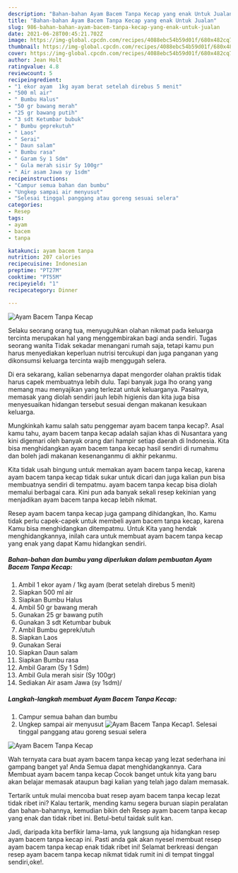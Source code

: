 ```yaml
---
description: "Bahan-bahan Ayam Bacem Tanpa Kecap yang enak Untuk Jualan"
title: "Bahan-bahan Ayam Bacem Tanpa Kecap yang enak Untuk Jualan"
slug: 986-bahan-bahan-ayam-bacem-tanpa-kecap-yang-enak-untuk-jualan
date: 2021-06-28T00:45:21.702Z
image: https://img-global.cpcdn.com/recipes/4088ebc54b59d01f/680x482cq70/ayam-bacem-tanpa-kecap-foto-resep-utama.jpg
thumbnail: https://img-global.cpcdn.com/recipes/4088ebc54b59d01f/680x482cq70/ayam-bacem-tanpa-kecap-foto-resep-utama.jpg
cover: https://img-global.cpcdn.com/recipes/4088ebc54b59d01f/680x482cq70/ayam-bacem-tanpa-kecap-foto-resep-utama.jpg
author: Jean Holt
ratingvalue: 4.8
reviewcount: 5
recipeingredient:
- "1 ekor ayam  1kg ayam berat setelah direbus 5 menit"
- "500 ml air"
- " Bumbu Halus"
- "50 gr bawang merah"
- "25 gr bawang putih"
- "3 sdt Ketumbar bubuk"
- " Bumbu geprekutuh"
- " Laos"
- " Serai"
- " Daun salam"
- " Bumbu rasa"
- " Garam Sy 1 Sdm"
- " Gula merah sisir Sy 100gr"
- " Air asam Jawa sy 1sdm"
recipeinstructions:
- "Campur semua bahan dan bumbu"
- "Ungkep sampai air menyusut"
- "Selesai tinggal panggang atau goreng sesuai selera"
categories:
- Resep
tags:
- ayam
- bacem
- tanpa

katakunci: ayam bacem tanpa 
nutrition: 207 calories
recipecuisine: Indonesian
preptime: "PT27M"
cooktime: "PT55M"
recipeyield: "1"
recipecategory: Dinner

---
```



![Ayam Bacem Tanpa Kecap](https://img-global.cpcdn.com/recipes/4088ebc54b59d01f/680x482cq70/ayam-bacem-tanpa-kecap-foto-resep-utama.jpg)

Selaku seorang orang tua, menyuguhkan olahan nikmat pada keluarga tercinta merupakan hal yang menggembirakan bagi anda sendiri. Tugas seorang  wanita Tidak sekadar menangani rumah saja, tetapi kamu pun harus menyediakan keperluan nutrisi tercukupi dan juga panganan yang dikonsumsi keluarga tercinta wajib menggugah selera.

Di era  sekarang, kalian sebenarnya dapat mengorder olahan praktis tidak harus capek membuatnya lebih dulu. Tapi banyak juga lho orang yang memang mau menyajikan yang terlezat untuk keluarganya. Pasalnya, memasak yang diolah sendiri jauh lebih higienis dan kita juga bisa menyesuaikan hidangan tersebut sesuai dengan makanan kesukaan keluarga. 



Mungkinkah kamu salah satu penggemar ayam bacem tanpa kecap?. Asal kamu tahu, ayam bacem tanpa kecap adalah sajian khas di Nusantara yang kini digemari oleh banyak orang dari hampir setiap daerah di Indonesia. Kita bisa menghidangkan ayam bacem tanpa kecap hasil sendiri di rumahmu dan boleh jadi makanan kesenanganmu di akhir pekanmu.

Kita tidak usah bingung untuk memakan ayam bacem tanpa kecap, karena ayam bacem tanpa kecap tidak sukar untuk dicari dan juga kalian pun bisa membuatnya sendiri di tempatmu. ayam bacem tanpa kecap bisa diolah memalui berbagai cara. Kini pun ada banyak sekali resep kekinian yang menjadikan ayam bacem tanpa kecap lebih nikmat.

Resep ayam bacem tanpa kecap juga gampang dihidangkan, lho. Kamu tidak perlu capek-capek untuk membeli ayam bacem tanpa kecap, karena Kamu bisa menghidangkan ditempatmu. Untuk Kita yang hendak menghidangkannya, inilah cara untuk membuat ayam bacem tanpa kecap yang enak yang dapat Kamu hidangkan sendiri.

<!--inarticleads1-->

##### Bahan-bahan dan bumbu yang diperlukan dalam pembuatan Ayam Bacem Tanpa Kecap:

1. Ambil 1 ekor ayam / 1kg ayam (berat setelah direbus 5 menit)
1. Siapkan 500 ml air
1. Siapkan  Bumbu Halus
1. Ambil 50 gr bawang merah
1. Gunakan 25 gr bawang putih
1. Gunakan 3 sdt Ketumbar bubuk
1. Ambil  Bumbu geprek/utuh
1. Siapkan  Laos
1. Gunakan  Serai
1. Siapkan  Daun salam
1. Siapkan  Bumbu rasa
1. Ambil  Garam (Sy 1 Sdm)
1. Ambil  Gula merah sisir (Sy 100gr)
1. Sediakan  Air asam Jawa (sy 1sdm)/




<!--inarticleads2-->

##### Langkah-langkah membuat Ayam Bacem Tanpa Kecap:

1. Campur semua bahan dan bumbu
1. Ungkep sampai air menyusut
<img src="//assets-global.cpcdn.com/assets/icons/button_play-2c75c40dde080a61004c1f40b05d8f140eaff45d7e9e6481dc71c63d2e7c4909.png" alt="Ayam Bacem Tanpa Kecap">1. Selesai tinggal panggang atau goreng sesuai selera
<img src="//assets-global.cpcdn.com/assets/icons/button_play-2c75c40dde080a61004c1f40b05d8f140eaff45d7e9e6481dc71c63d2e7c4909.png" alt="Ayam Bacem Tanpa Kecap">



Wah ternyata cara buat ayam bacem tanpa kecap yang lezat sederhana ini gampang banget ya! Anda Semua dapat menghidangkannya. Cara Membuat ayam bacem tanpa kecap Cocok banget untuk kita yang baru akan belajar memasak ataupun bagi kalian yang telah jago dalam memasak.

Tertarik untuk mulai mencoba buat resep ayam bacem tanpa kecap lezat tidak ribet ini? Kalau tertarik, mending kamu segera buruan siapin peralatan dan bahan-bahannya, kemudian bikin deh Resep ayam bacem tanpa kecap yang enak dan tidak ribet ini. Betul-betul taidak sulit kan. 

Jadi, daripada kita berfikir lama-lama, yuk langsung aja hidangkan resep ayam bacem tanpa kecap ini. Pasti anda gak akan nyesel membuat resep ayam bacem tanpa kecap enak tidak ribet ini! Selamat berkreasi dengan resep ayam bacem tanpa kecap nikmat tidak rumit ini di tempat tinggal sendiri,oke!.

